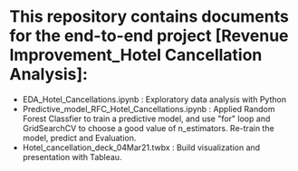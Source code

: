# This repository contains documents for the end-to-end project [Revenue Improvement_Hotel Cancellation Analysis]:
- EDA_Hotel_Cancellations.ipynb : Exploratory data analysis with Python
- Predictive_model_RFC_Hotel_Cancellations.ipynb : Applied Random Forest Classfier to train a predictive model, and use "for" loop and GridSearchCV to choose a good value of n_estimators. Re-train the model, predict and Evaluation.
- Hotel_cancellation_deck_04Mar21.twbx : Build visualization and presentation with Tableau.
